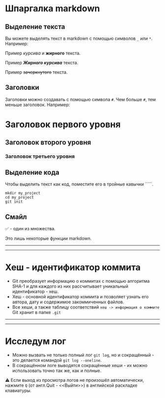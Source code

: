 # Шпаргалка markdown

## Выделение текста

Вы можете выделять текст в markdown с помощью символов `_` или `*`. Например:

Пример _курсива_ и **жирного** текста.

Пример ***Жирного курсива*** текста.

Пример ~~зачеркнутого~~ текста.

## Заголовки

Заголовки можно создавать с помощью символа `#`. Чем больше `#`, тем меньше заголовок. Например:

# Заголовок первого уровня
## Заголовок второго уровня
### Заголовок третьего уровня

## Выделение кода

Чтобы выделить текст как код, поместите его в тройные кавычки `````. 

```
mkdir my_project
cd my_project
git init
```
## Смайл

:white_check_mark: - один из множества.

Это лишь некоторые функции markdown.
 
 ___
 ___

 # Хеш - идентификатор коммита

+ Git преобразует информацию о коммитах с помощью алгоритма SHA-1 и для каждого из них рассчитывает уникальный идентификатор - хеш.
+ Хеш - основной идентификатор коммита и позволяет узнать его автора, дату и содержимое закоммиченных файлов.
+ Все хеши, а также таблицу соответствий `хеш -> информация о коммите` Git хранит в папке `.git`

___
___

# Исследум лог

+ Можно вызвать не только полный лог `git log`, но и сокращённый - это делается командой `git log --oneline`.
+ В сокращённом логе выводятся сокращённые хеши - их можно использовать точно так же, как и полные.

:warning: Если выход из просмотра логов не произошёл автоматически, нажмите `Q` (от англ.Quit - <<Выйти>>) в английской раскладке клавиатуры.